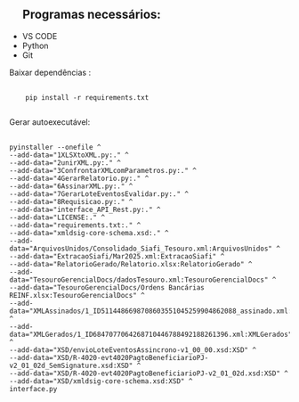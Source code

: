 
   <ul><h2>Programas necessários:</h2>
     <li>VS CODE</li>
     <li>Python</li>
     <li>Git</li>
   </ul>


Baixar dependências :
<pre>
  <code>
    pip install -r requirements.txt
  </code>
</pre>
  
Gerar autoexecutável:
<pre>
  <code>
pyinstaller --onefile ^
--add-data="1XLSXtoXML.py:." ^
--add-data="2unirXML.py:." ^
--add-data="3ConfrontarXMLcomParametros.py:." ^
--add-data="4GerarRelatorio.py:." ^
--add-data="6AssinarXML.py:." ^
--add-data="7GerarLoteEventosEvalidar.py:." ^
--add-data="8Requisicao.py:." ^
--add-data="interface_API_Rest.py:." ^
--add-data="LICENSE:." ^
--add-data="requirements.txt:." ^
--add-data="xmldsig-core-schema.xsd:." ^
--add-data="ArquivosUnidos/Consolidado_Siafi_Tesouro.xml:ArquivosUnidos" ^
--add-data="ExtracaoSiafi/Mar2025.xml:ExtracaoSiafi" ^
--add-data="RelatorioGerado/Relatorio.xlsx:RelatorioGerado" ^
--add-data="TesouroGerencialDocs/dadosTesouro.xml:TesouroGerencialDocs" ^
--add-data="TesouroGerencialDocs/Ordens Bancárias REINF.xlsx:TesouroGerencialDocs" ^
--add-data="XMLAssinados/1_ID5114486698708603551045259904862088_assinado.xml:XMLAssinados" ^
--add-data="XMLGerados/1_ID6847077064268710446788492188261396.xml:XMLGerados" ^
--add-data="XSD/envioLoteEventosAssincrono-v1_00_00.xsd:XSD" ^
--add-data="XSD/R-4020-evt4020PagtoBeneficiarioPJ-v2_01_02d_SemSignature.xsd:XSD" ^
--add-data="XSD/R-4020-evt4020PagtoBeneficiarioPJ-v2_01_02d.xsd:XSD" ^
--add-data="XSD/xmldsig-core-schema.xsd:XSD" ^
interface.py

  </code>
</pre>

